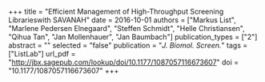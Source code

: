 +++
title = "Efficient Management of High-Throughput Screening Librarieswith SAVANAH"
date = 2016-10-01
authors = ["Markus List", "Marlene Pedersen Elnegaard", "Steffen Schmidt", "Helle Christiansen", "Qihua Tan", "Jan Mollenhauer", "Jan Baumbach"]
publication_types = ["2"]
abstract = ""
selected = "false"
publication = "*J. Biomol. Screen.*"
tags = ["ListLab"]
url_pdf = "http://jbx.sagepub.com/lookup/doi/10.1177/1087057116673607"
doi = "10.1177/1087057116673607"
+++

